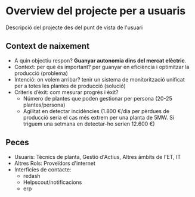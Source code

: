# Overview del projecte per a usuaris

Descripció del projecte des del punt de vista de l'usuari

## Context de naixement

- A quin objectiu respon? **Guanyar autonomia dins del mercat elèctric**.
- Context: per què és important? per guanyar en eficiència i optimitzar la producció (problema)
- Intenció: on volem arribar? tenir un sistema de monitorització unificat per a totes les plantes de producció (solució)
- Criteris d’èxit: com mesurar progrés i èxit?
  - Número de plantes que poden gestionar per persona (20-25 plantes/persona)
  - Agilitat en detectar incidències (1.800 €/dia per pèrdues de producció seria el cas més extrem per una planta de 5MW. Si triguem una setmana en detectar-ho serien 12.600 €)

## Peces

- Usuaris: Tècnics de planta, Gestió d'Actius, Altres àmbits de l'ET, IT
- Altres Rols: Proveïdors d'internet
- Interfícies de contacte:
  - redash
  - Helpscout/notificacions
  - erp

